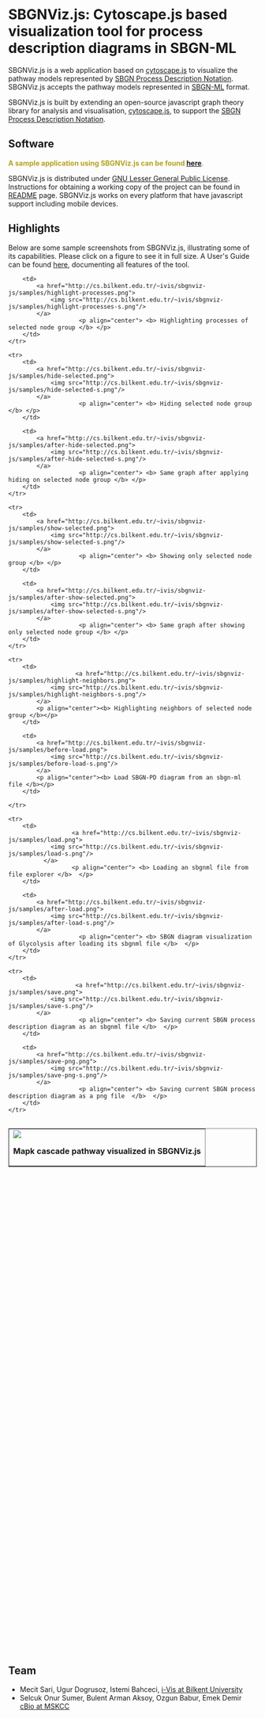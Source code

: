 # SBGNViz.js: Cytoscape.js based visualization tool for process description diagrams in SBGN-ML

SBGNViz.js is a web application based on [cytoscape.js](http://cytoscape.github.io/cytoscape.js/) to visualize the pathway models represented by [SBGN Process Description Notation](http://www.sbgn.org/Image:Refcard-PD.png). SBGNViz.js accepts the pathway models represented in [SBGN-ML](http://sourceforge.net/apps/mediawiki/libsbgn/index.php?title=Exchange_Format) format.

SBGNViz.js is built by extending an open-source javascript graph theory library for analysis and visualisation, [cytoscape.js](http://cytoscape.github.io/cytoscape.js/), to support the [SBGN Process Description Notation](http://www.sbgn.org/Image:Refcard-PD.png). 
<br/>

## Software

<font color="#B3A31D"><b>A sample application using SBGNViz.js can be found [here](http://www.cs.bilkent.edu.tr/~ivis/SBGNViz.js/).</b></font>

SBGNViz.js is distributed under [GNU Lesser General Public License](http://www.gnu.org/licenses/lgpl.html). Instructions for obtaining a working copy of the project can be found in [README](https://code.google.com/p/sbgnviz-js/wiki/Readme) page. SBGNViz.js works on every platform that have javascript support including mobile devices.
<br/>

## Highlights

Below are some sample screenshots from SBGNViz.js, illustrating some of its capabilities. Please click on a figure to see it in full size. A User's Guide can be found [here](http://www.cs.bilkent.edu.tr/~ivis/sbgnviz-js/SBGNViz.js-1.0.UG.pdf), documenting all features of the tool.

<table  border="1" width="800px" align="left">
	<tr>
		<td>
			<a href="http://cs.bilkent.edu.tr/~ivis/sbgnviz-js/samples/mapk-cascade.png">
				<img src="http://cs.bilkent.edu.tr/~ivis/sbgnviz-js/samples/mapk-cascade-s.png"/>
			</a>
                        <p align="center"> <b> Mapk cascade pathway visualized in SBGNViz.js </b> </p>
		</td>

		<td>     	
			<a href="http://cs.bilkent.edu.tr/~ivis/sbgnviz-js/samples/highlight-processes.png">
				<img src="http://cs.bilkent.edu.tr/~ivis/sbgnviz-js/samples/highlight-processes-s.png"/>
			</a>
                        <p align="center"> <b> Highlighting processes of selected node group </b> </p>
		</td>
	</tr>

	<tr>
		<td>
			<a href="http://cs.bilkent.edu.tr/~ivis/sbgnviz-js/samples/hide-selected.png">
				<img src="http://cs.bilkent.edu.tr/~ivis/sbgnviz-js/samples/hide-selected-s.png"/>
			</a>
                        <p align="center"> <b> Hiding selected node group </b> </p>
		</td>

		<td>     	
			<a href="http://cs.bilkent.edu.tr/~ivis/sbgnviz-js/samples/after-hide-selected.png">
				<img src="http://cs.bilkent.edu.tr/~ivis/sbgnviz-js/samples/after-hide-selected-s.png"/>
			</a>
                        <p align="center"> <b> Same graph after applying hiding on selected node group </b> </p>
		</td>
	</tr>

	<tr>
		<td>
			<a href="http://cs.bilkent.edu.tr/~ivis/sbgnviz-js/samples/show-selected.png">
				<img src="http://cs.bilkent.edu.tr/~ivis/sbgnviz-js/samples/show-selected-s.png"/>
			</a>
                        <p align="center"> <b> Showing only selected node group </b> </p>
		</td>

		<td>     	
			<a href="http://cs.bilkent.edu.tr/~ivis/sbgnviz-js/samples/after-show-selected.png">
				<img src="http://cs.bilkent.edu.tr/~ivis/sbgnviz-js/samples/after-show-selected-s.png"/>
			</a>
                        <p align="center"> <b> Same graph after showing only selected node group </b> </p>
		</td>
	</tr>

	<tr>
		<td>			
                       <a href="http://cs.bilkent.edu.tr/~ivis/sbgnviz-js/samples/highlight-neighbors.png">
				<img src="http://cs.bilkent.edu.tr/~ivis/sbgnviz-js/samples/highlight-neighbors-s.png"/>
			</a>
			<p align="center"><b> Highlighting neighbors of selected node group </b></p>		
		</td>

		<td>			
			<a href="http://cs.bilkent.edu.tr/~ivis/sbgnviz-js/samples/before-load.png">
				<img src="http://cs.bilkent.edu.tr/~ivis/sbgnviz-js/samples/before-load-s.png"/>
			</a>
			<p align="center"><b> Load SBGN-PD diagram from an sbgn-ml file </b></p>	
		</td>

	</tr>

	<tr>
		<td>			
                      <a href="http://cs.bilkent.edu.tr/~ivis/sbgnviz-js/samples/load.png">
				<img src="http://cs.bilkent.edu.tr/~ivis/sbgnviz-js/samples/load-s.png"/>
		      </a>
                      <p align="center"> <b> Loading an sbgnml file from file explorer </b>  </p>
		</td>

		<td>
			<a href="http://cs.bilkent.edu.tr/~ivis/sbgnviz-js/samples/after-load.png">
				<img src="http://cs.bilkent.edu.tr/~ivis/sbgnviz-js/samples/after-load-s.png"/>
			</a>
                        <p align="center"> <b> SBGN diagram visualization of Glycolysis after loading its sbgnml file </b>  </p>
		</td>
	</tr>

	<tr>
		<td>			
                       <a href="http://cs.bilkent.edu.tr/~ivis/sbgnviz-js/samples/save.png">
				<img src="http://cs.bilkent.edu.tr/~ivis/sbgnviz-js/samples/save-s.png"/>
			</a>
                        <p align="center"> <b> Saving current SBGN process description diagram as an sbgnml file </b>  </p>
		</td>

		<td>
			<a href="http://cs.bilkent.edu.tr/~ivis/sbgnviz-js/samples/save-png.png">
				<img src="http://cs.bilkent.edu.tr/~ivis/sbgnviz-js/samples/save-png-s.png"/>
			</a>
                        <p align="center"> <b> Saving current SBGN process description diagram as a png file  </b>  </p>
		</td>
	</tr>

</table>

<br/><br/><br/><br/><br/><br/><br/><br/><br/><br/><br/><br/><br/><br/><br/><br/><br/><br/><br/><br/><br/><br/><br/><br/><br/><br/><br/><br/><br/><br/><br/><br/><br/><br/><br/><br/><br/><br/><br/><br/><br/><br/><br/><br/><br/><br/><br/><br/><br/><br/><br/><br/><br/><br/><br/><br/><br/><br/><br/><br/><br/><br/><br/>

## Team

  * Mecit Sari, Ugur Dogrusoz, Istemi Bahceci, [i-Vis at Bilkent University](http://www.cs.bilkent.edu.tr/~ivis)
  * Selcuk Onur Sumer, Bulent Arman Aksoy, Ozgun Babur, Emek Demir [cBio at MSKCC](http://cbio.mskcc.org)
